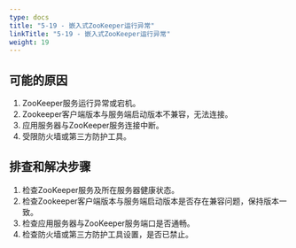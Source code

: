 ```yaml
---
type: docs
title: "5-19 - 嵌入式ZooKeeper运行异常"
linkTitle: "5-19 - 嵌入式ZooKeeper运行异常"
weight: 19
---
```


## 可能的原因

1. ZooKeeper服务运行异常或宕机。
2. Zookeeper客户端版本与服务端启动版本不兼容，无法连接。
3. 应用服务器与ZooKeeper服务连接中断。
4. 受限防火墙或第三方防护工具。

## 排查和解决步骤

1. 检查ZooKeeper服务及所在服务器健康状态。
2. 检查Zookeeper客户端版本与服务端启动版本是否存在兼容问题，保持版本一致。
3. 检查应用服务器与ZooKeeper服务端口是否通畅。
4. 检查防火墙或第三方防护工具设置，是否已禁止。

<p style="margin-top: 3rem;"> </p>